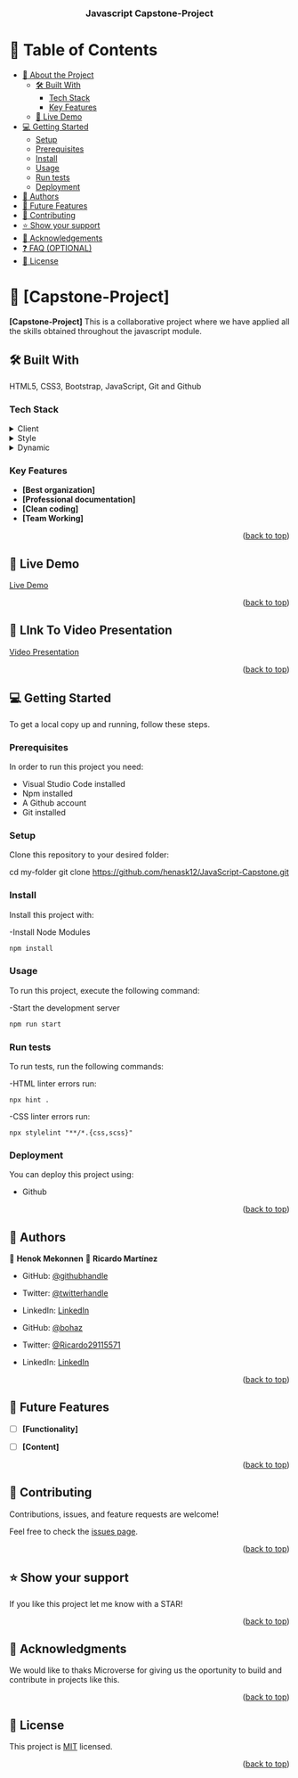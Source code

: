 <a name="readme-top"></a>


<div align="center">

  <h3><b>Javascript Capstone-Project</b></h3>

</div>


# 📗 Table of Contents

- [📖 About the Project](#about-project)
  - [🛠 Built With](#built-with)
    - [Tech Stack](#tech-stack)
    - [Key Features](#key-features)
  - [🚀 Live Demo](#live-demo)
- [💻 Getting Started](#getting-started)
  - [Setup](#setup)
  - [Prerequisites](#prerequisites)
  - [Install](#install)
  - [Usage](#usage)
  - [Run tests](#run-tests)
  - [Deployment](#deployment)
- [👥 Authors](#authors)
- [🔭 Future Features](#future-features)
- [🤝 Contributing](#contributing)
- [⭐️ Show your support](#support)
- [🙏 Acknowledgements](#acknowledgements)
- [❓ FAQ (OPTIONAL)](#faq)
- [📝 License](#license)


# 📖 [Capstone-Project] <a name="about-project"></a>


**[Capstone-Project]** This is a collaborative project where we have applied all the skills obtained throughout the javascript module.

## 🛠 Built With <a name="built-with"></a>

HTML5, CSS3, Bootstrap, JavaScript, Git and Github

### Tech Stack <a name="tech-stack"></a>


<details>
  <summary>Client</summary>
  <ul>
    <li><a href="#">HTML</a></li>
  </ul>
</details>

<details>
  <summary>Style</summary>
  <ul>
    <li><a href="#">CSS</a></li>
  </ul>
</details>

<details>
  <summary>Dynamic</summary>
  <ul>
    <li><a href="#">JavaScript</a></li>
  </ul>
</details>


### Key Features <a name="key-features"></a>

- **[Best organization]**
- **[Professional documentation]**
- **[Clean coding]**
- **[Team Working]**

<p align="right">(<a href="#readme-top">back to top</a>)</p>

## 🚀 Live Demo <a name="live-demo"></a>

 [Live Demo](https://henask12.github.io/JavaScript-Capstone/dist/index.html)   

<p align="right">(<a href="#readme-top">back to top</a>)</p>

## 🚀 LInk To Video Presentation <a name="live-demo"></a>

 [Video Presentation](https://drive.google.com/file/d/1I0eeG_jiQls1hhJSERO6woQmbkCuIcpI/view?usp=sharing)   

<p align="right">(<a href="#readme-top">back to top</a>)</p>

## 💻 Getting Started <a name="getting-started"></a>

To get a local copy up and running, follow these steps.

### Prerequisites

In order to run this project you need:

- Visual Studio Code installed
- Npm installed
- A Github account
- Git installed

### Setup

Clone this repository to your desired folder:

cd my-folder
git clone https://github.com/henask12/JavaScript-Capstone.git

### Install


Install this project with:

-Install Node Modules

```sh
npm install
```

### Usage

To run this project, execute the following command:

-Start the development server

```sh
npm run start
```

### Run tests

To run tests, run the following commands:

-HTML linter errors run:

``` npx hint . ```

-CSS linter errors run:

``npx stylelint "**/*.{css,scss}"``

### Deployment

You can deploy this project using: 

- Github

<p align="right">(<a href="#readme-top">back to top</a>)</p>


## 👥 Authors <a name="authors"></a>

👤 **Henok Mekonnen**
👤 **Ricardo Martínez**

- GitHub: [@githubhandle](https://github.com/henask12)
- Twitter: [@twitterhandle](https://twitter.com/henok_mekonnen3)
- LinkedIn: [LinkedIn](https://www.linkedin.com/in/henok-mekonnen-491685188)

- GitHub: [@bohaz](https://github.com/bohaz)
- Twitter: [@Ricardo29115571](https://twitter.com/twitterhandle)
- LinkedIn: [LinkedIn](https://linkedin.com/in/linkedinhandle)


<p align="right">(<a href="#readme-top">back to top</a>)</p>


## 🔭 Future Features <a name="future-features"></a>


- [ ] **[Functionality]**
- [ ] **[Content]**


<p align="right">(<a href="#readme-top">back to top</a>)</p>


## 🤝 Contributing <a name="contributing"></a>

Contributions, issues, and feature requests are welcome!

Feel free to check the [issues page](https://github.com/henask12/JavaScript-Capstone/issues).

<p align="right">(<a href="#readme-top">back to top</a>)</p>


## ⭐️ Show your support <a name="support"></a>


If you like this project let me know with a STAR!

<p align="right">(<a href="#readme-top">back to top</a>)</p>


## 🙏 Acknowledgments <a name="acknowledgements"></a>

We would like to thaks Microverse for giving us the oportunity to build and contribute in projects like this. 

<p align="right">(<a href="#readme-top">back to top</a>)</p>


## 📝 License <a name="license"></a>

This project is [MIT](./LICENSE) licensed.


<p align="right">(<a href="#readme-top">back to top</a>)</p>
